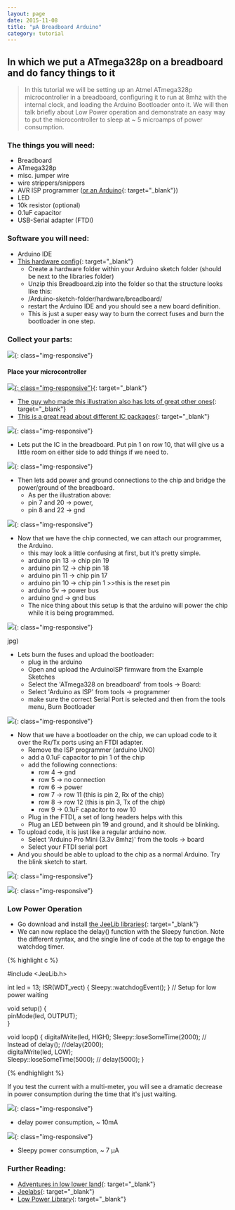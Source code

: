 ```yaml
---
layout: page
date: 2015-11-08
title: "µA Breadboard Arduino"
category: tutorial
---
```


## In which we put a ATmega328p on a breadboard and do fancy things to it

> In this tutorial we will be setting up an Atmel ATmega328p microcontroller in a breadboard, configuring it to run at 8mhz with the internal clock, and loading the Arduino Bootloader onto it. We will then talk briefly about Low Power operation and demonstrate an easy way to put the microcontroller to sleep at ~ 5 microamps of power consumption.

### The things you will need:

- Breadboard
- ATmega328p
- misc. jumper wire
- wire strippers/snippers
- AVR ISP programmer ([or an Arduino](http://arduino.cc/en/Tutorial/ArduinoISP){: target="_blank"})
- LED
- 10k resistor (optional)
- 0.1uF capacitor
- USB-Serial adapter (FTDI)

### Software you will need:

- Arduino IDE
- [This hardware config](http://arduino.cc/en/uploads/Tutorial/Breadboard.zip){: target="_blank"}
    + Create a hardware folder within your Arduino sketch folder (should be next to the libraries folder) 
    + Unzip this Breadboard.zip into the folder so that the structure looks like this:
    + /Arduino-sketch-folder/hardware/breadboard/
    + restart the Arduino IDE and you should see a new board definition.
    + This is just a super easy way to burn the correct fuses and burn the bootloader in one step.


### Collect your parts:

![](/img/tutorial/uabreadboardarduino/image-1_z.jpg){: class="img-responsive"}


#### Place your microcontroller

[![](http://www.pighixxx.com/test/wp-content/uploads/2014/11/atmega328.png){: class="img-responsive"}](http://www.pighixxx.com/test/wp-content/uploads/2014/11/atmega328.png){: target="_blank"}

- [The guy who made this illustration also has lots of great other ones](http://www.pighixxx.com/test/portfolio-items/atmega328/?portfolioID=337){: target="_blank"}
- [This is a great read about different IC packages](https://learn.sparkfun.com/tutorials/integrated-circuits/ic-packages){: target="_blank"}

![](/img/tutorial/uabreadboardarduino/image-3_z.jpg){: class="img-responsive"}


- Lets put the IC in the breadboard. Put pin 1 on row 10, that will give us a little room on either side to add things if we need to. 

![](/img/tutorial/uabreadboardarduino/image-4_z.jpg){: class="img-responsive"}


- Then lets add power and ground connections to the chip and bridge the power/ground of the breadboard.
    + As per the illustration above: 
    + pin 7 and 20 -> power, 
    + pin 8 and 22 -> gnd

![](/img/tutorial/uabreadboardarduino/image-5_z.jpg){: class="img-responsive"}


- Now that we have the chip connected, we can attach our programmer, the Arduino. 
    + this may look a little confusing at first, but it's pretty simple.
    + arduino pin 13 -> chip pin 19
    + arduino pin 12 -> chip pin 18
    + arduino pin 11 -> chip pin 17
    + arduino pin 10 -> chip pin 1 >>this is the reset pin
    + arduino 5v -> power bus
    + arduino gnd -> gnd bus
    + The nice thing about this setup is that the arduino will power the chip while it is being programmed.

![](/img/tutorial/uabreadboardarduino/screenShot_z.jpg){: class="img-responsive"}


jpg)

- Lets burn the fuses and upload the bootloader:
    + plug in the arduino
    + Open and upload the ArduinoISP firmware from the Example Sketches
    + Select the 'ATmega328 on breadboard' from tools -> Board:
    + Select 'Arduino as ISP' from tools -> programmer
    + make sure the correct Serial Port is selected and then from the tools menu, Burn Bootloader

![](/img/tutorial/uabreadboardarduino/image-6_z.jpg){: class="img-responsive"}


- Now that we have a bootloader on the chip, we can upload code to it over the Rx/Tx ports using an FTDI adapter.
    + Remove the ISP programmer (arduino UNO)
    + add a 0.1uF capacitor to pin 1 of the chip
    + add the following connections:
        * row 4 -> gnd
        * row 5 -> no connection
        * row 6 -> power
        * row 7 -> row 11 (this is pin 2, Rx of the chip)
        * row 8 -> row 12 (this is pin 3, Tx of the chip)
        * row 9 -> 0.1uF capacitor to row 10
    + Plug in the FTDI, a set of long headers helps with this
    + Plug an LED between pin 19 and ground, and it should be blinking.
- To upload code, it is just like a regular arduino now.
    + Select 'Arduino Pro Mini (3.3v 8mhz)' from the tools -> board
    + Select your FTDI serial port
- And you should be able to upload to the chip as a normal Arduino. Try the blink sketch to start.

![](/img/tutorial/uabreadboardarduino/image-8_z.jpg){: class="img-responsive"}


![](/img/tutorial/uabreadboardarduino/image-9_z.jpg){: class="img-responsive"}


### Low Power Operation

- Go download and install [the JeeLib libraries](https://github.com/jcw/jeelib){: target="_blank"}
- We can now replace the delay() function with the Sleepy function. Note the different syntax, and the single line of code at the top to engage the watchdog timer.

{% highlight c %}

#include <JeeLib.h>

int led = 13;
ISR(WDT_vect) { Sleepy::watchdogEvent(); } // Setup for low power waiting


void setup() {                
  pinMode(led, OUTPUT);     
}

void loop() {
  digitalWrite(led, HIGH); 
  Sleepy::loseSomeTime(2000);      // Instead of delay();
  //delay(2000);         
  digitalWrite(led, LOW);   
  Sleepy::loseSomeTime(5000);
//  delay(5000); 
}

{% endhighlight %}

If you test the current with a multi-meter, you will see a dramatic decrease in power consumption during the time that it's just waiting. 

![](/img/tutorial/uabreadboardarduino/image-10_z.jpg){: class="img-responsive"}




- delay power consumption, ~ 10mA

![](/img/tutorial/uabreadboardarduino/image-11_z.jpg){: class="img-responsive"}


- Sleepy power consumption, ~ 7 µA

### Further Reading:

- [Adventures in low lower land](https://www.sparkfun.com/tutorials/309){: target="_blank"}
- [Jeelabs](http://jeelabs.org/){: target="_blank"}
- [Low Power Library](http://www.rocketscream.com/blog/2011/07/04/lightweight-low-power-arduino-library/){: target="_blank"}
